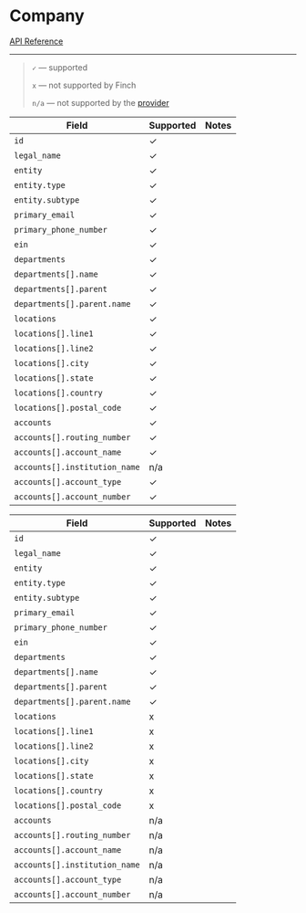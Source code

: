 # Company

[API Reference](https://developer.tryfinch.com/docs/reference/b3A6MTcxMzYwODg-company)

---
<!-- theme: info -->
> `✓` — supported
>
> `x` — not supported by Finch
>
> `n/a` — not supported by the [provider](../../Providers.md)

<!--
type: tab
title: Gusto
-->
Field | Supported | Notes
---------|----------|---------
 `id` | ✓ | 
 `legal_name` | ✓ | 
 `entity` | ✓ | 
 `entity.type` | ✓ | 
 `entity.subtype` | ✓ | 
 `primary_email` | ✓ | 
 `primary_phone_number` | ✓ | 
 `ein` | ✓ | 
 `departments` | ✓ | 
 `departments[].name` | ✓ | 
 `departments[].parent` | ✓ | 
 `departments[].parent.name` | ✓ | 
 `locations` | ✓ | 
 `locations[].line1` | ✓ | 
 `locations[].line2` | ✓ | 
 `locations[].city` | ✓ | 
 `locations[].state` | ✓ | 
 `locations[].country` | ✓ | 
 `locations[].postal_code` | ✓ | 
 `accounts` | ✓ | 
 `accounts[].routing_number` | ✓ | 
 `accounts[].account_name` | ✓ | 
 `accounts[].institution_name` | n/a | 
 `accounts[].account_type` | ✓ | 
 `accounts[].account_number` | ✓ | 

<!--
type: tab
title: ADP Workforce Now
-->
Field | Supported | Notes
---------|----------|---------
 `id` | ✓ | 
 `legal_name` | ✓ | 
 `entity` | ✓ | 
 `entity.type` | ✓ | 
 `entity.subtype` | ✓ | 
 `primary_email` | ✓ | 
 `primary_phone_number` | ✓ | 
 `ein` | ✓ | 
 `departments` | ✓ | 
 `departments[].name` | ✓ | 
 `departments[].parent` | ✓ | 
 `departments[].parent.name` | ✓ | 
 `locations` | x | 
 `locations[].line1` | x | 
 `locations[].line2` | x | 
 `locations[].city` | x | 
 `locations[].state` | x | 
 `locations[].country` | x | 
 `locations[].postal_code` | x | 
 `accounts` | n/a | 
 `accounts[].routing_number` | n/a | 
 `accounts[].account_name` | n/a | 
 `accounts[].institution_name` | n/a | 
 `accounts[].account_type` | n/a | 
 `accounts[].account_number` | n/a | 


<!-- type: tab-end -->




